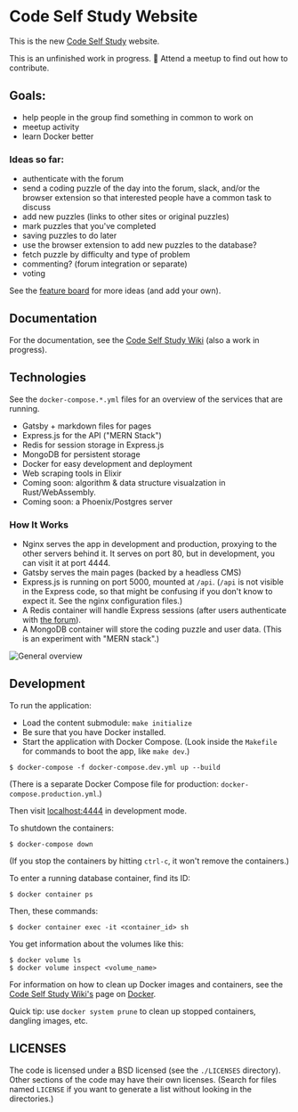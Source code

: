 # Code Self Study Website

This is the new [Code Self Study](https://codeselfstudy.com/) website.

This is an unfinished work in progress. :construction: Attend a meetup to find out how to contribute.

## Goals:

-   help people in the group find something in common to work on
-   meetup activity
-   learn Docker better

### Ideas so far:

-   authenticate with the forum
-   send a coding puzzle of the day into the forum, slack, and/or the browser extension so that interested people have a common task to discuss
-   add new puzzles (links to other sites or original puzzles)
-   mark puzzles that you've completed
-   saving puzzles to do later
-   use the browser extension to add new puzzles to the database?
-   fetch puzzle by difficulty and type of problem
-   commenting? (forum integration or separate)
-   voting

See the [feature board](https://github.com/codeselfstudy/codeselfstudy/projects/1) for more ideas (and add your own).

## Documentation

For the documentation, see the [Code Self Study Wiki](https://github.com/codeselfstudy/codeselfstudy_wiki) (also a work in progress).

## Technologies

See the `docker-compose.*.yml` files for an overview of the services that are running.

-   Gatsby + markdown files for pages
-   Express.js for the API ("MERN Stack")
-   Redis for session storage in Express.js
-   MongoDB for persistent storage
-   Docker for easy development and deployment
-   Web scraping tools in Elixir
-   Coming soon: algorithm & data structure visualzation in Rust/WebAssembly.
-   Coming soon: a Phoenix/Postgres server

### How It Works

-   Nginx serves the app in development and production, proxying to the other servers behind it. It serves on port 80, but in development, you can visit it at port 4444.
-   Gatsby serves the main pages (backed by a headless CMS)
-   Express.js is running on port 5000, mounted at `/api`. (`/api` is not visible in the Express code, so that might be confusing if you don't know to expect it. See the nginx configuration files.)
-   A Redis container will handle Express sessions (after users authenticate with [the forum](https://forum.codeselfstudy.com/)).
-   A MongoDB container will store the coding puzzle and user data. (This is an experiment with "MERN stack".)

![General overview](https://wiki.codeselfstudy.com/images/servers.png)

## Development

To run the application:

-   Load the content submodule: `make initialize`
-   Be sure that you have Docker installed.
-   Start the application with Docker Compose. (Look inside the `Makefile` for commands to boot the app, like `make dev`.)

```text
$ docker-compose -f docker-compose.dev.yml up --build
```

(There is a separate Docker Compose file for production: `docker-compose.production.yml`.)

Then visit [localhost:4444](http://localhost:4444/) in development mode.

To shutdown the containers:

```text
$ docker-compose down
```

(If you stop the containers by hitting `ctrl-c`, it won't remove the containers.)

To enter a running database container, find its ID:

```text
$ docker container ps
```

Then, these commands:

```text
$ docker container exec -it <container_id> sh
```

You get information about the volumes like this:

```text
$ docker volume ls
$ docker volume inspect <volume_name>
```

For information on how to clean up Docker images and containers, see the [Code Self Study Wiki's](https://wiki.codeselfstudy.com/) page on [Docker](https://wiki.codeselfstudy.com/guides/docker.html).

Quick tip: use `docker system prune` to clean up stopped containers, dangling images, etc.

## LICENSES

The code is licensed under a BSD licensed (see the `./LICENSES` directory). Other sections of the code may have their own licenses. (Search for files named `LICENSE` if you want to generate a list without looking in the directories.)
